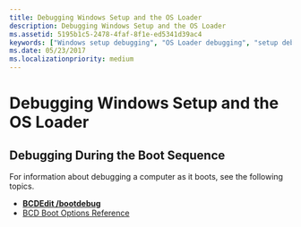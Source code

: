 ```yaml
---
title: Debugging Windows Setup and the OS Loader
description: Debugging Windows Setup and the OS Loader
ms.assetid: 5195b1c5-2478-4faf-8f1e-ed5341d39ac4
keywords: ["Windows setup debugging", "OS Loader debugging", "setup debugging"]
ms.date: 05/23/2017
ms.localizationpriority: medium
---
```


# Debugging Windows Setup and the OS Loader


## <span id="Debugging_During_the_Boot_Sequence"></span><span id="debugging_during_the_boot_sequence"></span><span id="DEBUGGING_DURING_THE_BOOT_SEQUENCE"></span>Debugging During the Boot Sequence


For information about debugging a computer as it boots, see the following topics.

-   [**BCDEdit /bootdebug**](https://docs.microsoft.com/windows-hardware/drivers/devtest/bcdedit--bootdebug)
-   [BCD Boot Options Reference](https://docs.microsoft.com/windows-hardware/drivers/ddi/content/index)

 

 





